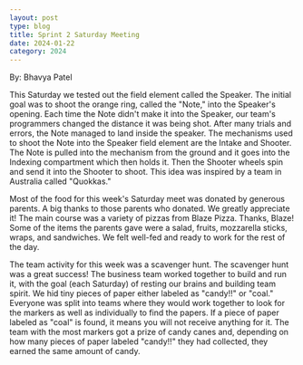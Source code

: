 ```yaml
---
layout: post
type: blog
title: Sprint 2 Saturday Meeting
date: 2024-01-22
category: 2024
---
```

By: Bhavya Patel

This Saturday we tested out the field element called the Speaker. The initial goal was to shoot the orange ring, called the "Note," into the Speaker's opening. Each time the Note didn't make it into the Speaker, our team's programmers changed the distance it was being shot. After many trials and errors, the Note managed to land inside the speaker. The mechanisms used to shoot the Note into the Speaker field element are the Intake and Shooter. The Note is pulled into the mechanism from the ground and it goes into the Indexing compartment which then holds it. Then the Shooter wheels spin and send it into the Shooter to shoot. This idea was inspired by a team in Australia called "Quokkas."

Most of the food for this week's Saturday meet was donated by generous parents. A big thanks to those parents who donated. We greatly appreciate it! The main course was a variety of pizzas from Blaze Pizza. Thanks, Blaze! Some of the items the parents gave were a salad, fruits, mozzarella sticks, wraps, and sandwiches. We felt well-fed and ready to work for the rest of the day.

The team activity for this week was a scavenger hunt. The scavenger hunt was a great success! The business team worked together to build and run it, with the goal (each Saturday) of resting our brains and building team spirit. We hid tiny pieces of paper either labeled as "candy!!" or "coal." Everyone was split into teams where they would work together to look for the markers as well as individually to find the papers. If a piece of paper labeled as "coal" is found, it means you will not  receive anything for it. The team with the most markers got a prize of candy canes and, depending on how many pieces of paper labeled "candy!!" they had collected, they earned the same amount of candy.
